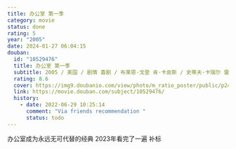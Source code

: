 ```yaml
---
title: 办公室 第一季
category: movie
status: done
rating: 5
year: "2005"
date: 2024-01-27 06:04:15
douban:
  id: "10529476"
  title: 办公室 第一季
  subtitle: 2005 / 美国 / 剧情 喜剧 / 布莱恩·戈登 肯·卡皮斯 / 史蒂夫·卡瑞尔 雷恩·威尔森
  rating: 8.6
  cover: https://img9.doubanio.com/view/photo/m_ratio_poster/public/p2463104744.jpg
  link: https://movie.douban.com/subject/10529476/
  history:
    - date: 2022-06-29 10:25:14
      comment: "Via friends recommendation "
      status: todo
---
```


办公室成为永远无可代替的经典 2023年看完了一遍 补标
